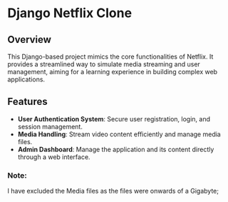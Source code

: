 # Django Netflix Clone

## Overview
This Django-based project mimics the core functionalities of Netflix. It provides a streamlined way to simulate media streaming and user management, aiming for a learning experience in building complex web applications.

## Features
- **User Authentication System**: Secure user registration, login, and session management.
- **Media Handling**: Stream video content efficiently and manage media files.
- **Admin Dashboard**: Manage the application and its content directly through a web interface.

### Note: 
I have excluded the Media files as the files were onwards of a Gigabyte;